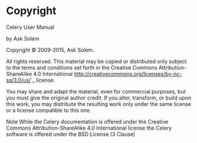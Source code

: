 # Copyright

Celery User Manual

by Ask Solem

Copyright © 2009-2015, Ask Solem.

All rights reserved. This material may be copied or distributed only subject to the terms and conditions set forth in the Creative Commons Attribution-ShareAlike 4.0 International <http://creativecommons.org/licenses/by-nc-sa/3.0/us/>`_ license.

You may share and adapt the material, even for commercial purposes, but you must give the original author credit. If you alter, transform, or build upon this work, you may distribute the resulting work only under the same license or a license compatible to this one.

Note
While the Celery documentation is offered under the Creative Commons Attribution-ShareAlike 4.0 International license the Celery software is offered under the BSD License (3 Clause)